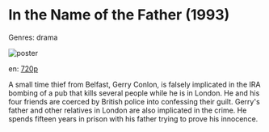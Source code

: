 # In the Name of the Father (1993)

Genres: drama

![poster](http://image.tmdb.org/t/p/w500/22UfH59UppgMtDIMjD6DxhO8J2C.jpg)

en:
  [720p](magnet:?xt=urn:btih:6A00059EDC7DFC77339EF017F0F8989168C398B6&tr=udp://glotorrents.pw:6969/announce&tr=udp://tracker.opentrackr.org:1337/announce&tr=udp://torrent.gresille.org:80/announce&tr=udp://tracker.openbittorrent.com:80&tr=udp://tracker.coppersurfer.tk:6969&tr=udp://tracker.leechers-paradise.org:6969&tr=udp://p4p.arenabg.ch:1337&tr=udp://tracker.internetwarriors.net:1337)
  


A small time thief from Belfast, Gerry Conlon, is falsely implicated in the IRA bombing of a pub that kills several people while he is in London. He and his four friends are coerced by British police into confessing their guilt. Gerry's father and other relatives in London are also implicated in the crime. He spends fifteen years in prison with his father trying to prove his innocence.